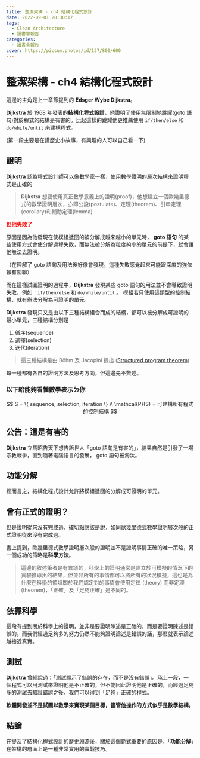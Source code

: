 ```yaml
---
title: 整潔架構 - ch4 結構化程式設計
date: 2022-09-01 20:30:17
tags:
  - Clean Architecture
  - 讀書會報告
categories:
  - 讀書會報告
cover: https://picsum.photos/id/137/800/600
---
```


# 整潔架構 - ch4 結構化程式設計

這邊的主角是上一章節提到的 **Edsger Wybe Dijkstra**。

**Dijkstra** 於 1968 年發表的**結構化程式設計**，他證明了使用無限制地跳耀(goto 語句)對於程式的結構是有害的。比起這樣的跳耀他更推薦使用 ``` if/then/else ``` 和 ``` do/while/until ``` 來建構程式。

(第一段主要是在講歷史小故事，有興趣的人可以自己看一下)

## 證明

**Dijkstra** 認為程式設計師可以像數學家一樣，使用數學證明的層次結構來證明程式是正確的

> **Dijkstra** 想要使用真正數學意義上的證明(proof)，他想建立一個歐幾里德式的數學證明層次，亦即公設(postulate)、定理(theorem)、引申定理(corollary)和輔助定理(lemma)

**<p style='color:red'>但他失敗了</p>**

原因是因為他發現在使模組遞回的被分解成越來越小的單元時， **goto 語句** 的某些使用方式會使分解過程失敗，而無法被分解為粒度夠小的單元的前提下，就會讓他無法去證明。

（在理解了 goto 語句及用法後好像會發現，這種失敗感覺起來可能跟深度的強依賴有關聯）

而在這樣試圖證明的過程中，**Dijkstra** 發現某些 goto 語句的用法並不會導致證明失敗，例如：``` if/then/else ``` 和 ``` do/while/until ``` 。
模組若只使用這類型的控制結構，就有辦法分解為可證明的單元。

**Dijkstra** 發現只又是由以下三種結構組合而成的結構，都可以被分解成可證明的最小單元，三種結構分別是

1. 循序(sequence)
2. 選擇(selection)
3. 迭代(iteration)

> 這三種結構是由 Böhm 及 Jacopini 提出 ([Structured program theorem](https://en.wikipedia.org/wiki/Structured_program_theorem))

每一種都有各自的證明方法及思考方向，但這邊先不贅述。

### 以下給能夠看懂數學表示ㄉ你

$$
S = \{ sequence, selection, iteration \} \\
\mathcal{P}(S) = 可建構所有程式的控制結構
$$


## 公告：這是有害的

**Dijkstra** 立馬昭告天下想告訴世人「goto 語句是有害的」，結果自然是引發了一場宗教戰爭，直到隨著電腦語言的發展， goto 語句被淘汰。

## 功能分解

總而言之，結構化程式設計允許將模組遞回的分解成可證明的單元。

## 曾有正式的證明？

但是證明從來沒有完成過，確切點應該是說，如同歐幾里德式數學證明層次般的正式證明從來沒有完成過。

書上提到，歐幾里德式數學證明層次般的證明並不是證明事情正確的唯一策略，另一個成功的策略是**科學方法**。

> 這邊的敘述筆者是有異議的，科學上的證明通常是建立於可模擬的情況下的實驗推導出的結果，但並非所有的事情都可以將所有的狀況模擬，這也是為什麼在科學的領域關於我們認定對的事情會使用定律 (theory) 而非定理 (theorem)，「正確」及「足夠正確」是不同的。

## 依靠科學

這段有提到關於科學上的證明，並非是要證明陳述是正確的，而是要證明陳述是錯誤的。而我們經過足夠多的努力仍然不能夠證明論述是錯誤的話，那麼就表示論述越接近真實。

## 測試

**Dijkstra** 曾經說過：「測試顯示了錯誤的存在，而不是沒有錯誤」。承上一段，一個程式可以用測試來證明他是不正確的，但不能因此證明他是正確的，而經過足夠多的測試去驗證錯誤之後，我們可以得到「足夠」正確的程式。

**軟體開發並不是試圖以數學來實現某個目標，儘管他操作的方式似乎是數學結構。**

## 結論

在提及了結構化程式設計的歷史淵源後，關於這個範式重要的原因是，「**功能分解**」在架構的層面上是一種非常實用的實戰技巧。
